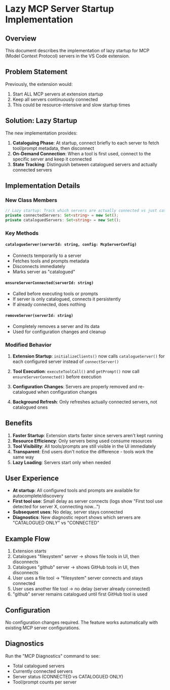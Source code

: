 # Lazy MCP Server Startup Implementation

## Overview

This document describes the implementation of lazy startup for MCP (Model Context Protocol) servers in the VS Code extension.

## Problem Statement

Previously, the extension would:
1. Start ALL MCP servers at extension startup
2. Keep all servers continuously connected
3. This could be resource-intensive and slow startup times

## Solution: Lazy Startup

The new implementation provides:
1. **Cataloguing Phase**: At startup, connect briefly to each server to fetch tool/prompt metadata, then disconnect
2. **On-Demand Connection**: When a tool is first used, connect to the specific server and keep it connected
3. **State Tracking**: Distinguish between catalogued servers and actually connected servers

## Implementation Details

### New Class Members

```typescript
// Lazy startup: Track which servers are actually connected vs just catalogued
private connectedServers: Set<string> = new Set();
private cataloguedServers: Set<string> = new Set();
```

### Key Methods

#### `catalogueServer(serverId: string, config: McpServerConfig)`
- Connects temporarily to a server
- Fetches tools and prompts metadata
- Disconnects immediately
- Marks server as "catalogued"

#### `ensureServerConnected(serverId: string)`
- Called before executing tools or prompts
- If server is only catalogued, connects it persistently
- If already connected, does nothing

#### `removeServer(serverId: string)`
- Completely removes a server and its data
- Used for configuration changes and cleanup

### Modified Behavior

1. **Extension Startup**: `initializeClients()` now calls `catalogueServer()` for each configured server instead of `connectServer()`

2. **Tool Execution**: `executeToolCall()` and `getPrompt()` now call `ensureServerConnected()` before execution

3. **Configuration Changes**: Servers are properly removed and re-catalogued when configuration changes

4. **Background Refresh**: Only refreshes actually connected servers, not catalogued ones

## Benefits

1. **Faster Startup**: Extension starts faster since servers aren't kept running
2. **Resource Efficiency**: Only servers being used consume resources
3. **Tool Visibility**: All tools/prompts are still visible in the UI immediately
4. **Transparent**: End users don't notice the difference - tools work the same way
5. **Lazy Loading**: Servers start only when needed

## User Experience

- **At startup**: All configured tools and prompts are available for autocomplete/discovery
- **First tool use**: Small delay as server connects (logs show "First tool use detected for server X, connecting now...")
- **Subsequent uses**: No delay, server stays connected
- **Diagnostics**: New diagnostic report shows which servers are "CATALOGUED ONLY" vs "CONNECTED"

## Example Flow

1. Extension starts
2. Catalogues "filesystem" server → shows file tools in UI, then disconnects
3. Catalogues "github" server → shows GitHub tools in UI, then disconnects  
4. User uses a file tool → "filesystem" server connects and stays connected
5. User uses another file tool → no delay (server already connected)
6. "github" server remains catalogued until first GitHub tool is used

## Configuration

No configuration changes required. The feature works automatically with existing MCP server configurations.

## Diagnostics

Run the "MCP Diagnostics" command to see:
- Total catalogued servers
- Currently connected servers  
- Server status (CONNECTED vs CATALOGUED ONLY)
- Tool/prompt counts per server
